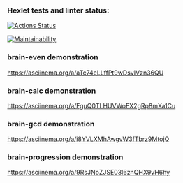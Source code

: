 ### Hexlet tests and linter status:
[![Actions Status](https://github.com/philheh/js-starter-project-44/workflows/hexlet-check/badge.svg)](https://github.com/philheh/js-starter-project-44/actions)

[![Maintainability](https://api.codeclimate.com/v1/badges/f1a32437930c59d608a6/maintainability)](https://codeclimate.com/github/philheh/js-starter-project-44/maintainability)

### brain-even demonstration 
https://asciinema.org/a/aTc74eLLffPt9wDsvIVzn36QU

### brain-calc demonstration
https://asciinema.org/a/FguQ0TLHUVWoEX2gRp8mXa1Cu

### brain-gcd demonstration
https://asciinema.org/a/i8YVLXMhAwgvW3fTbrz9MtojQ

### brain-progression demonstration
https://asciinema.org/a/9RsJNoZJSE03l6znQHX9vH6hy